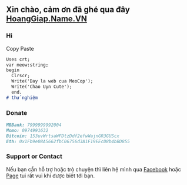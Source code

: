 ## Xin chào, cảm ơn đã ghé qua đây [HoangGiap.Name.VN](https://hoanggiap.name.vn/)
### Hi

Copy Paste
```markdown
Uses crt;
var meow:string;
begin
  Clrscr;
  Write('Day la web cua MeoCop');
  Write('Chao Uyn Cute');
  end.
# thử nghiệm
```
### Donate
```markdown
MBBank: 7999999992004
Momo: 0974991632
Bitcoin: 153uvWrtsaWFDtzDdf2efwWajnGR3GUScx
Eth: 0x1Fb9e08A5662fbC06756d3A1F19EEcD8b4bBD855
```
### Support or Contact

Nếu bạn cần hỗ trợ hoặc trò chuyện thì liên hệ mình qua [Facebook](https://www.facebook.com/CopCute.XyZ/) hoặc [Page](https://www.facebook.com/simsimi.net) tui rất vui khi được biết tới bạn.
